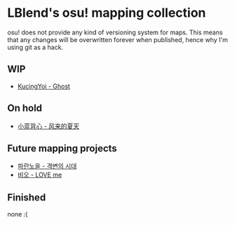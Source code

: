 # LBlend's osu! mapping collection

osu! does not provide any kind of versioning system for maps. This means that any changes will be overwritten forever when published, hence why I'm using git as a hack.

## WIP

- [KucingYoi - Ghost](https://osu.ppy.sh/beatmapsets/2426061)

## On hold

- [小蓝背心 - 风来的夏天](https://osu.ppy.sh/beatmapsets/2426059)

## Future mapping projects

- [파란노을 - 격변의 시대](https://osu.ppy.sh/beatmapsets/2426084)
- [비오 - LOVE me](https://osu.ppy.sh/beatmapsets/2426060)

## Finished

none :(
